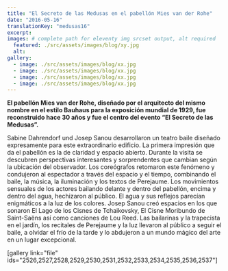 ```yaml
---
title: "El Secreto de las Medusas en el pabellón Mies van der Rohe"
date: "2016-05-16"
translationKey: "medusas16"
excerpt:
images: # complete path for eleventy img srcset output, alt required
  featured: ./src/assets/images/blog/xy.jpg
  alt:
gallery:
  - image: ./src/assets/images/blog/xx.jpg
  - image: ./src/assets/images/blog/xx.jpg
  - image: ./src/assets/images/blog/xx.jpg
  - image: ./src/assets/images/blog/xx.jpg
---
```


**El pabellón Mies van der Rohe, diseñado por el arquitecto del mismo nombre en el estilo Bauhaus para la exposición mundial de 1929, fue reconstruido hace 30 años y fue el centro del evento “El Secreto de las Medusas”.**

Sabine Dahrendorf und Josep Sanou desarrollaron un teatro baile diseñado expresamente para este extraordinario edificio. La primera impresión que da el pabellón es la de claridad y espacio abierto. Durante la visita se descubren perspectivas interesantes y sorprendentes que cambian según la ubicación del observador. Los coreógrafos retomaron este fenómeno y condujeron al espectador a través del espacio y el tiempo, combinando el baile, la música, la iluminación y los textos de Perejaume. Los movimientos sensuales de los actores bailando delante y dentro del pabellón, encima y dentro del agua, hechizaron al público. El agua y sus reflejos parecían enigmáticos a la luz de los colores. Josep Sanou creó espacios en los que sonaron El Lago de los Cisnes de Tchaikovsky, El Cisne Moribundo de Saint-Saëns así como canciones de Lou Reed. Las bailarinas y la trapecista en el jardín, los recitales de Perejaume y la luz llevaron al público a seguir el baile, a olvidar el frío de la tarde y lo abdujeron a un mundo mágico del arte en un lugar excepcional.

\[gallery link="file" ids="2526,2527,2528,2529,2530,2531,2532,2533,2534,2535,2536,2537"\]
